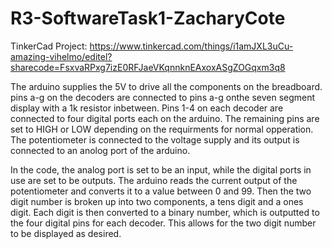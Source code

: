 # R3-SoftwareTask1-ZacharyCote
 
 TinkerCad Project:
 https://www.tinkercad.com/things/i1amJXL3uCu-amazing-vihelmo/editel?sharecode=FsxvaRPxg7izE0RFJaeVKqnnknEAxoxASgZOGqxm3q8

The arduino supplies the 5V to drive all the components on the breadboard.
pins a-g on the decoders are connected to pins a-g onthe seven segment display with a 1k resistor inbetween.
Pins 1-4 on each decoder are connected to four digital ports each on the arduino.
The remaining pins are set to HIGH or LOW depending on the requirments for normal opperation. 
The potentiometer is connected to the voltage supply and its output is connected to an anolog port of the arduino.

In the code, the analog port is set to be an input, while the digital ports in use are set to be outputs. The arduino reads the current output of the potentiometer and converts it to a value between 0 and 99. Then the two digit number is broken up into two components, a tens digit and a ones digit. Each digit is then converted to a binary number, which is outputted to the four digital pins for each decoder. This allows for the two digit number to be displayed as desired. 